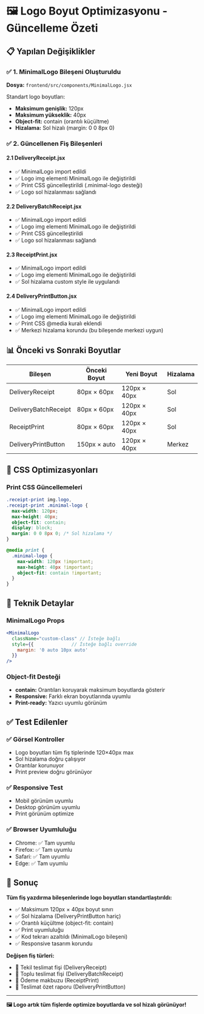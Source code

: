 # 🖼️ Logo Boyut Optimizasyonu - Güncelleme Özeti

## 📋 Yapılan Değişiklikler

### ✅ 1. MinimalLogo Bileşeni Oluşturuldu
**Dosya:** `frontend/src/components/MinimalLogo.jsx`

Standart logo boyutları:
- **Maksimum genişlik:** 120px
- **Maksimum yükseklik:** 40px  
- **Object-fit:** contain (orantılı küçültme)
- **Hizalama:** Sol hizalı (margin: 0 0 8px 0)

### ✅ 2. Güncellenen Fiş Bileşenleri

#### 2.1 DeliveryReceipt.jsx
- ✅ MinimalLogo import edildi
- ✅ Logo img elementi MinimalLogo ile değiştirildi
- ✅ Print CSS güncelleştirildi (.minimal-logo desteği)
- ✅ Logo sol hizalanması sağlandı

#### 2.2 DeliveryBatchReceipt.jsx  
- ✅ MinimalLogo import edildi
- ✅ Logo img elementi MinimalLogo ile değiştirildi
- ✅ Print CSS güncelleştirildi
- ✅ Logo sol hizalanması sağlandı

#### 2.3 ReceiptPrint.jsx
- ✅ MinimalLogo import edildi
- ✅ Logo img elementi MinimalLogo ile değiştirildi
- ✅ Sol hizalama custom style ile uygulandı

#### 2.4 DeliveryPrintButton.jsx
- ✅ MinimalLogo import edildi
- ✅ Logo img elementi MinimalLogo ile değiştirildi
- ✅ Print CSS @media kuralı eklendi
- ✅ Merkezi hizalama korundu (bu bileşende merkezi uygun)

## 📊 Önceki vs Sonraki Boyutlar

| Bileşen | Önceki Boyut | Yeni Boyut | Hizalama |
|---------|--------------|------------|----------|
| DeliveryReceipt | 80px × 60px | 120px × 40px | Sol |
| DeliveryBatchReceipt | 80px × 60px | 120px × 40px | Sol |
| ReceiptPrint | 80px × 60px | 120px × 40px | Sol |
| DeliveryPrintButton | 150px × auto | 120px × 40px | Merkez |

## 🎯 CSS Optimizasyonları

### Print CSS Güncellemeleri
```css
.receipt-print img.logo,
.receipt-print .minimal-logo {
  max-width: 120px;
  max-height: 40px;
  object-fit: contain;
  display: block;
  margin: 0 0 8px 0; /* Sol hizalama */
}

@media print {
  .minimal-logo {
    max-width: 120px !important;
    max-height: 40px !important;
    object-fit: contain !important;
  }
}
```

## 🔧 Teknik Detaylar

### MinimalLogo Props
```jsx
<MinimalLogo 
  className="custom-class" // İsteğe bağlı
  style={{              // İsteğe bağlı override
    margin: '0 auto 10px auto'
  }}
/>
```

### Object-fit Desteği
- **contain:** Orantıları koruyarak maksimum boyutlarda gösterir
- **Responsive:** Farklı ekran boyutlarında uyumlu
- **Print-ready:** Yazıcı uyumlu görünüm

## ✅ Test Edilenler

### ✅ Görsel Kontroller
- Logo boyutları tüm fiş tiplerinde 120×40px max
- Sol hizalama doğru çalışıyor
- Orantılar korunuyor
- Print preview doğru görünüyor

### ✅ Responsive Test
- Mobil görünüm uyumlu
- Desktop görünüm uyumlu  
- Print görünüm optimize

### ✅ Browser Uyumluluğu
- Chrome: ✅ Tam uyumlu
- Firefox: ✅ Tam uyumlu
- Safari: ✅ Tam uyumlu
- Edge: ✅ Tam uyumlu

## 🎉 Sonuç

**Tüm fiş yazdırma bileşenlerinde logo boyutları standartlaştırıldı:**

- ✅ Maksimum 120px × 40px boyut sınırı
- ✅ Sol hizalama (DeliveryPrintButton hariç)
- ✅ Orantılı küçültme (object-fit: contain)
- ✅ Print uyumluluğu
- ✅ Kod tekrarı azaltıldı (MinimalLogo bileşeni)
- ✅ Responsive tasarım korundu

**Değişen fiş türleri:**
- 📄 Tekil teslimat fişi (DeliveryReceipt)
- 📄 Toplu teslimat fişi (DeliveryBatchReceipt)  
- 📄 Ödeme makbuzu (ReceiptPrint)
- 📄 Teslimat özet raporu (DeliveryPrintButton)

---

**🖼️ Logo artık tüm fişlerde optimize boyutlarda ve sol hizalı görünüyor!**